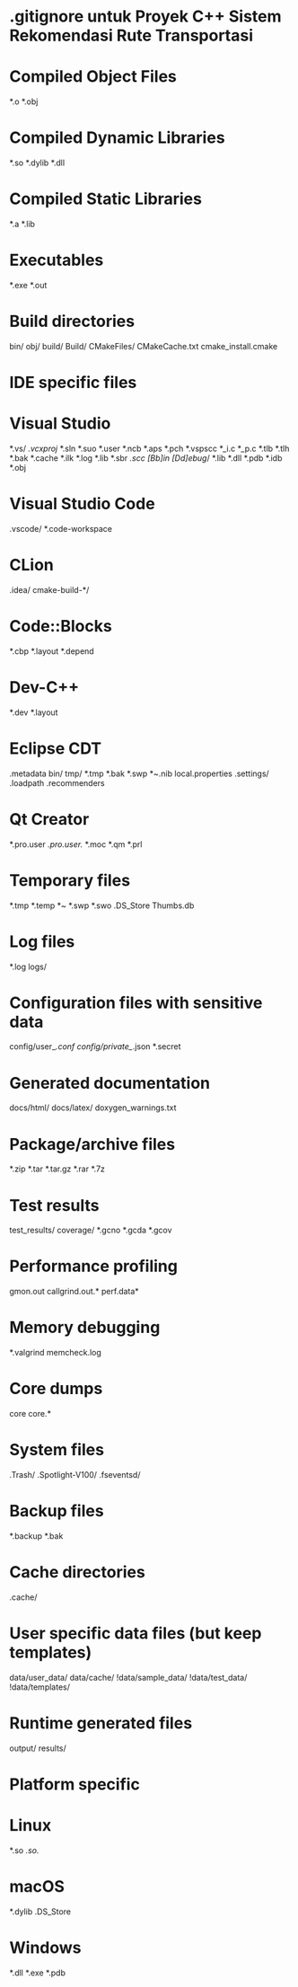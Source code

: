 # .gitignore untuk Proyek C++ Sistem Rekomendasi Rute Transportasi

# Compiled Object Files
*.o
*.obj

# Compiled Dynamic Libraries
*.so
*.dylib
*.dll

# Compiled Static Libraries
*.a
*.lib

# Executables
*.exe
*.out

# Build directories
bin/
obj/
build/
Build/
CMakeFiles/
CMakeCache.txt
cmake_install.cmake

# IDE specific files
# Visual Studio
*.vs/
*.vcxproj*
*.sln
*.suo
*.user
*.ncb
*.aps
*.pch
*.vspscc
*_i.c
*_p.c
*.tlb
*.tlh
*.bak
*.cache
*.ilk
*.log
*.lib
*.sbr
*.scc
[Bb]in
[Dd]ebug*/
*.lib
*.dll
*.pdb
*.idb
*.obj

# Visual Studio Code
.vscode/
*.code-workspace

# CLion
.idea/
cmake-build-*/

# Code::Blocks
*.cbp
*.layout
*.depend

# Dev-C++
*.dev
*.layout

# Eclipse CDT
.metadata
bin/
tmp/
*.tmp
*.bak
*.swp
*~.nib
local.properties
.settings/
.loadpath
.recommenders

# Qt Creator
*.pro.user
*.pro.user.*
*.moc
*.qm
*.prl

# Temporary files
*.tmp
*.temp
*~
*.swp
*.swo
.DS_Store
Thumbs.db

# Log files
*.log
logs/

# Configuration files with sensitive data
config/user_*.conf
config/private_*.json
*.secret

# Generated documentation
docs/html/
docs/latex/
doxygen_warnings.txt

# Package/archive files
*.zip
*.tar
*.tar.gz
*.rar
*.7z

# Test results
test_results/
coverage/
*.gcno
*.gcda
*.gcov

# Performance profiling
gmon.out
callgrind.out.*
perf.data*

# Memory debugging
*.valgrind
memcheck.log

# Core dumps
core
core.*

# System files
.Trash/
.Spotlight-V100/
.fseventsd/

# Backup files
*.backup
*.bak

# Cache directories
.cache/

# User specific data files (but keep templates)
data/user_data/
data/cache/
!data/sample_data/
!data/test_data/
!data/templates/

# Runtime generated files
output/
results/

# Platform specific
# Linux
*.so
*.so.*

# macOS
*.dylib
.DS_Store

# Windows
*.dll
*.exe
*.pdb